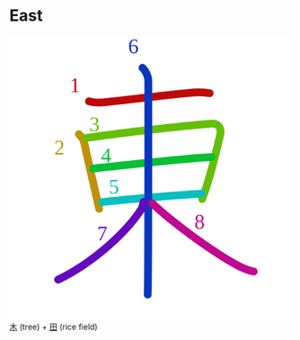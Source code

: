# East
![6771](Kanji/kanji-colorize/6771.svg)
[木](Kanji/kanji-dict/木.md) (tree) + [田](Kanji/kanji-dict/田.md) (rice field) 